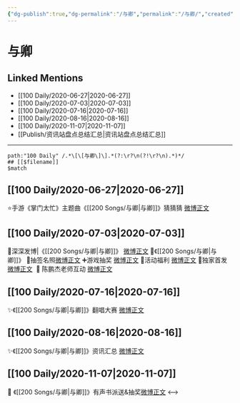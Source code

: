 ```yaml
---
{"dg-publish":true,"dg-permalink":"/与卿","permalink":"/与卿/","created":"2023-04-05T22:21:40.828+08:00","updated":"2023-04-10T15:30:30.396+08:00"}
---
```


# 与卿

## Linked Mentions
- [[100 Daily/2020-06-27\|2020-06-27]]
- [[100 Daily/2020-07-03\|2020-07-03]]
- [[100 Daily/2020-07-16\|2020-07-16]]
- [[100 Daily/2020-08-16\|2020-08-16]]
- [[100 Daily/2020-11-07\|2020-11-07]]
- [[Publish/资讯站盘点总结汇总\|资讯站盘点总结汇总]]


---

```expander
path:"100 Daily" /.*\[\[与卿\]\].*(?:\r?\n(?!\r?\n).*)*/
## [[$filename]]
$match
```
## [[100 Daily/2020-06-27\|2020-06-27]]
⭐手游《掌门太忙》主题曲《[[200 Songs/与卿\|与卿]]》猜猜猜
[微博正文](https://m.weibo.cn/6466290670/4520386261297051)
## [[100 Daily/2020-07-03\|2020-07-03]]
🌟深深发博|《[[200 Songs/与卿\|与卿]]》 [微博正文](https://m.weibo.cn/6466290670/4522661512221944)
🌱《[[200 Songs/与卿\|与卿]]》
🌟抽签名照[微博正文](https://m.weibo.cn/6466290670/4522563675731339)
➕游戏抽奖 [微博正文](https://m.weibo.cn/6466290670/4522601462029508)
🌟活动福利 [微博正文](https://m.weibo.cn/6466290670/4522666931230950)
🌟独家首发 [微博正文](https://m.weibo.cn/6466290670/4522399175990771)
 🌟 陈鹏杰老师互动 [微博正文](https://m.weibo.cn/6466290670/4522678272248419)
## [[100 Daily/2020-07-16\|2020-07-16]]
✨《[[200 Songs/与卿\|与卿]]》翻唱大赛 [微博正文](https://m.weibo.cn/6466290670/4527367576619905)
## [[100 Daily/2020-08-16\|2020-08-16]]
✨《[[200 Songs/与卿\|与卿]]》资讯汇总 [微博正文](https://m.weibo.cn/6466290670/4538540262429210)
## [[100 Daily/2020-11-07\|2020-11-07]]
🎼 《[[200 Songs/与卿\|与卿]]》有声书派送&抽奖[微博正文](https://m.weibo.cn/6466290670/4568680640287104)
<-->